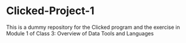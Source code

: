 # Clicked-Project-1
This is a dummy repository for the Clicked program and the exercise in Module 1 of Class 3: Overview of Data Tools and Languages
